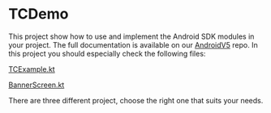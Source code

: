 # TCDemo

This project show how to use and implement the Android SDK modules in your project. The full documentation is available on our [AndroidV5](https://github.com/CommandersAct/AndroidV5) repo.
In this project you should especially check the following files:


[TCExample.kt](ServerSide_And_Consent/app/src/main/java/com/tagcommander/tcdemo/TCExample.kt)

[BannerScreen.kt](ServerSide_And_Consent/app/src/main/java/com/tagcommander/tcdemo/composables/screens/BannerScreen.kt)

There are three different project, choose the right one that suits your needs. 
